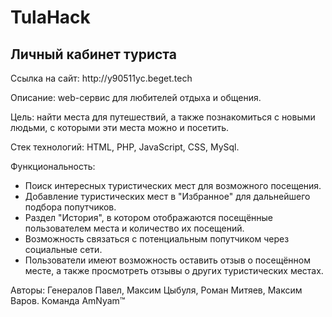 <H1>TulaHack</H1>

<H2>Личный кабинет туриста</H2>
<p>Ссылка на сайт: http://y90511yc.beget.tech</p>
<p>Описание: web-сервис для любителей отдыха и общения.</p>
<p>Цель: найти места для путешествий, а также познакомиться с новыми людьми, с которыми эти места можно и посетить.</p>
<p>Стек технологий: HTML, PHP, JavaScript, CSS, MySql.</p>
<p>Функциональность:</p>
<ul>
<li>Поиск интересных туристических мест для возможного посещения.</li>
<li>Добавление туристических мест в "Избранное" для дальнейшего подбора попутчиков.</li>
<li>Раздел "История", в котором отображаются посещённые пользователем места и количество их посещений.</li>
<li>Возможность связаться с потенциальным попутчиком через социальные сети.</li>
<li>Пользователи имеют возможность оставить отзыв о посещённом месте, а также просмотреть отзывы о других туристических местах.</li>
</ul>
<p>Авторы: Генералов Павел, Максим Цыбуля, Роман Митяев,  Максим Варов. Команда AmNyam™</p>
